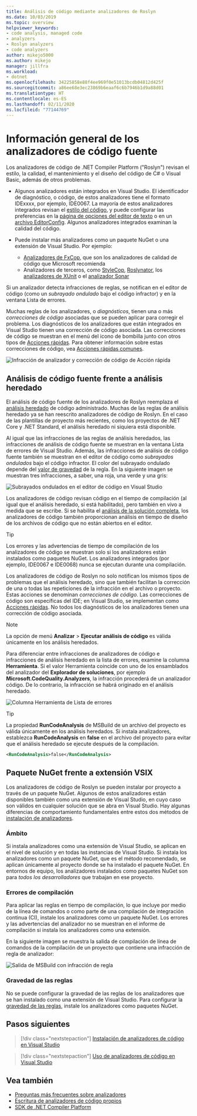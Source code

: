 ```yaml
---
title: Análisis de código mediante analizadores de Roslyn
ms.date: 10/03/2019
ms.topic: overview
helpviewer_keywords:
- code analysis, managed code
- analyzers
- Roslyn analyzers
- code analyzers
author: mikejo5000
ms.author: mikejo
manager: jillfra
ms.workload:
- dotnet
ms.openlocfilehash: 34225858e88f4ee969f0e51013bcdb04812d425f
ms.sourcegitcommit: a86ee68e3ec23869b6eaaf6c6b7946b1d9a88d01
ms.translationtype: HT
ms.contentlocale: es-ES
ms.lasthandoff: 02/11/2020
ms.locfileid: "77144769"
---
```

# <a name="overview-of-source-code-analyzers"></a>Información general de los analizadores de código fuente

Los analizadores de código de .NET Compiler Platform ("Roslyn") revisan el estilo, la calidad, el mantenimiento y el diseño del código de C# o Visual Basic, además de otros problemas.

- Algunos analizadores están integrados en Visual Studio. El identificador de diagnóstico, o código, de estos analizadores tiene el formato IDExxxx, por ejemplo, IDE0067. La mayoría de estos analizadores integrados revisan el [estilo del código](../ide/code-styles-and-code-cleanup.md), y puede configurar las preferencias en la [página de opciones del editor de texto](../ide/code-styles-and-code-cleanup.md) o en un [archivo EditorConfig](../ide/editorconfig-code-style-settings-reference.md). Algunos analizadores integrados examinan la calidad del código.

- Puede instalar más analizadores como un paquete NuGet o una extensión de Visual Studio. Por ejemplo:

  - [Analizadores de FxCop](../code-quality/install-fxcop-analyzers.md), que son los analizadores de calidad de código que Microsoft recomienda
  - Analizadores de terceros, como [StyleCop](https://www.nuget.org/packages/StyleCop.Analyzers/), [Roslynator](https://www.nuget.org/packages/Roslynator.Analyzers/), los [analizadores de XUnit](https://www.nuget.org/packages/xunit.analyzers/) o el [analizador Sonar](https://www.nuget.org/packages/SonarAnalyzer.CSharp/)

Si un analizador detecta infracciones de reglas, se notifican en el editor de código (como un *subrayado ondulado* bajo el código infractor) y en la ventana Lista de errores.

Muchas reglas de los analizadores, o *diagnósticos*, tienen una o más *correcciones de código* asociadas que se pueden aplicar para corregir el problema. Los diagnósticos de los analizadores que están integrados en Visual Studio tienen una corrección de código asociada. Las correcciones de código se muestran en el menú del icono de bombilla junto con otros tipos de [Acciones rápidas](../ide/quick-actions.md). Para obtener información sobre estas correcciones de código, vea [Acciones rápidas comunes](../ide/common-quick-actions.md).

![Infracción de analizador y corrección de código de Acción rápida](../code-quality/media/built-in-analyzer-code-fix.png)

## <a name="source-code-analysis-versus-legacy-analysis"></a>Análisis de código fuente frente a análisis heredado

El análisis de código fuente de los analizadores de Roslyn reemplaza el [análisis heredado](../code-quality/code-analysis-for-managed-code-overview.md) de código administrado. Muchas de las reglas de análisis heredado ya se han reescrito analizadores de código de Roslyn. En el caso de las plantillas de proyecto más recientes, como los proyectos de .NET Core y .NET Standard, el análisis heredado ni siquiera está disponible.

Al igual que las infracciones de las reglas de análisis heredados, las infracciones de análisis de código fuente se muestran en la ventana Lista de errores de Visual Studio. Además, las infracciones de análisis de código fuente también se muestran en el editor de código como *subrayados ondulados* bajo el código infractor. El color del subrayado ondulado depende del [valor de gravedad](../code-quality/use-roslyn-analyzers.md#rule-severity) de la regla. En la siguiente imagen se muestran tres infracciones, a saber, una roja, una verde y una gris:

![Subrayados ondulados en el editor de código en Visual Studio](media/diagnostics-severity-colors.png)

Los analizadores de código revisan código en el tiempo de compilación (al igual que el análisis heredado, si está habilitado), pero también en vivo a medida que se escribe. Si se habilita el [análisis de la solución completa](../code-quality/how-to-enable-and-disable-full-solution-analysis-for-managed-code.md#toggle-full-solution-analysis), los analizadores de código también proporcionan análisis en tiempo de diseño de los archivos de código que no están abiertos en el editor.

> [!TIP]
> Los errores y las advertencias de tiempo de compilación de los analizadores de código se muestran solo si los analizadores están instalados como paquetes NuGet. Los analizadores integrados (por ejemplo, IDE0067 e IDE0068) nunca se ejecutan durante una compilación.

Los analizadores de código de Roslyn no solo notifican los mismos tipos de problemas que el análisis heredado, sino que también facilitan la corrección de una o todas las repeticiones de la infracción en el archivo o proyecto. Estas acciones se denominan *correcciones de código*. Las correcciones de código son específicas del IDE; en Visual Studio, se implementan como [Acciones rápidas](../ide/quick-actions.md). No todos los diagnósticos de los analizadores tienen una corrección de código asociada.

> [!NOTE]
> La opción de menú **Analizar** > **Ejecutar análisis de código** es válida únicamente en los análisis heredados.

Para diferenciar entre infracciones de analizadores de código e infracciones de análisis heredado en la lista de errores, examine la columna **Herramienta**. Si el valor Herramienta coincide con uno de los ensamblados del analizador del **Explorador de soluciones**, por ejemplo **Microsoft.CodeQuality.Analyzers**, la infracción procederá de un analizador código. De lo contrario, la infracción se habrá originado en el análisis heredado.

![Columna Herramienta de Lista de errores](media/code-analysis-tool-in-error-list.png)

> [!TIP]
> La propiedad **RunCodeAnalysis** de MSBuild de un archivo del proyecto es válida únicamente en los análisis heredados. Si instala analizadores, establezca **RunCodeAnalysis** en **false** en el archivo del proyecto para evitar que el análisis heredado se ejecute después de la compilación.
>
> ```xml
> <RunCodeAnalysis>false</RunCodeAnalysis>
> ```

## <a name="nuget-package-versus-vsix-extension"></a>Paquete NuGet frente a extensión VSIX

Los analizadores de código de Roslyn se pueden instalar por proyecto a través de un paquete NuGet. Algunos de estos analizadores están disponibles también como una extensión de Visual Studio, en cuyo caso son válidos en cualquier solución que se abra en Visual Studio. Hay algunas diferencias de comportamiento fundamentales entre estos dos métodos de [instalación de analizadores](../code-quality/install-roslyn-analyzers.md).

### <a name="scope"></a>Ámbito

Si instala analizadores como una extensión de Visual Studio, se aplican en el nivel de solución y en todas las instancias de Visual Studio. Si instala los analizadores como un paquete NuGet, que es el método recomendado, se aplican únicamente al proyecto donde se ha instalado el paquete NuGet. En entornos de equipo, los analizadores instalados como paquetes NuGet son para *todos los desarrolladores* que trabajan en ese proyecto.

### <a name="build-errors"></a>Errores de compilación

Para aplicar las reglas en tiempo de compilación, lo que incluye por medio de la línea de comandos o como parte de una compilación de integración continua (CI), instale los analizadores como un paquete NuGet. Los errores y las advertencias del analizador no se muestran en el informe de compilación si instala los analizadores como una extensión.

En la siguiente imagen se muestra la salida de compilación de línea de comandos de la compilación de un proyecto que contiene una infracción de regla de analizador:

![Salida de MSBuild con infracción de regla](media/command-line-build-analyzers.png)

### <a name="rule-severity"></a>Gravedad de las reglas

No se puede configurar la gravedad de las reglas de los analizadores que se han instalado como una extensión de Visual Studio. Para configurar la [gravedad de las reglas](../code-quality/use-roslyn-analyzers.md#rule-severity), instale los analizadores como paquetes NuGet.

## <a name="next-steps"></a>Pasos siguientes

> [!div class="nextstepaction"]
> [Instalación de analizadores de código en Visual Studio](../code-quality/install-roslyn-analyzers.md)

> [!div class="nextstepaction"]
> [Uso de analizadores de código en Visual Studio](../code-quality/use-roslyn-analyzers.md)

## <a name="see-also"></a>Vea también

- [Preguntas más frecuentes sobre analizadores](analyzers-faq.md)
- [Escritura de analizadores de código propios](../extensibility/getting-started-with-roslyn-analyzers.md)
- [SDK de .NET Compiler Platform](/dotnet/csharp/roslyn-sdk/)
